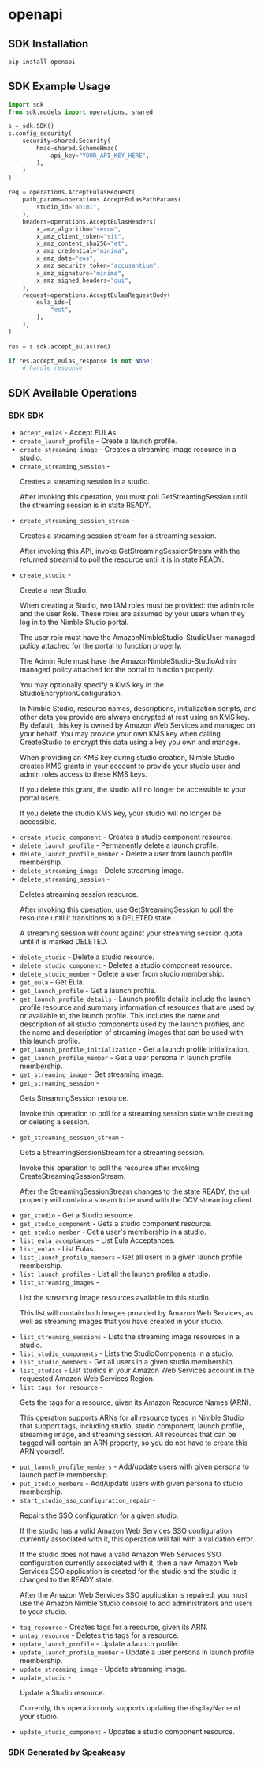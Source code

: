 # openapi

<!-- Start SDK Installation -->
## SDK Installation

```bash
pip install openapi
```
<!-- End SDK Installation -->

<!-- Start SDK Example Usage -->
## SDK Example Usage

```python
import sdk
from sdk.models import operations, shared

s = sdk.SDK()
s.config_security(
    security=shared.Security(
        hmac=shared.SchemeHmac(
            api_key="YOUR_API_KEY_HERE",
        ),
    )
)
    
req = operations.AcceptEulasRequest(
    path_params=operations.AcceptEulasPathParams(
        studio_id="animi",
    ),
    headers=operations.AcceptEulasHeaders(
        x_amz_algorithm="rerum",
        x_amz_client_token="sit",
        x_amz_content_sha256="et",
        x_amz_credential="minima",
        x_amz_date="eos",
        x_amz_security_token="accusantium",
        x_amz_signature="minima",
        x_amz_signed_headers="qui",
    ),
    request=operations.AcceptEulasRequestBody(
        eula_ids=[
            "est",
        ],
    ),
)
    
res = s.sdk.accept_eulas(req)

if res.accept_eulas_response is not None:
    # handle response
```
<!-- End SDK Example Usage -->

<!-- Start SDK Available Operations -->
## SDK Available Operations

### SDK SDK

* `accept_eulas` - Accept EULAs.
* `create_launch_profile` - Create a launch profile.
* `create_streaming_image` - Creates a streaming image resource in a studio.
* `create_streaming_session` - <p>Creates a streaming session in a studio.</p> <p>After invoking this operation, you must poll GetStreamingSession until the streaming session is in state READY.</p>
* `create_streaming_session_stream` - <p>Creates a streaming session stream for a streaming session.</p> <p>After invoking this API, invoke GetStreamingSessionStream with the returned streamId to poll the resource until it is in state READY.</p>
* `create_studio` - <p>Create a new Studio.</p> <p>When creating a Studio, two IAM roles must be provided: the admin role and the user Role. These roles are assumed by your users when they log in to the Nimble Studio portal.</p> <p>The user role must have the AmazonNimbleStudio-StudioUser managed policy attached for the portal to function properly.</p> <p>The Admin Role must have the AmazonNimbleStudio-StudioAdmin managed policy attached for the portal to function properly.</p> <p>You may optionally specify a KMS key in the StudioEncryptionConfiguration.</p> <p>In Nimble Studio, resource names, descriptions, initialization scripts, and other data you provide are always encrypted at rest using an KMS key. By default, this key is owned by Amazon Web Services and managed on your behalf. You may provide your own KMS key when calling CreateStudio to encrypt this data using a key you own and manage.</p> <p>When providing an KMS key during studio creation, Nimble Studio creates KMS grants in your account to provide your studio user and admin roles access to these KMS keys.</p> <p>If you delete this grant, the studio will no longer be accessible to your portal users.</p> <p>If you delete the studio KMS key, your studio will no longer be accessible.</p>
* `create_studio_component` - Creates a studio component resource.
* `delete_launch_profile` - Permanently delete a launch profile.
* `delete_launch_profile_member` - Delete a user from launch profile membership.
* `delete_streaming_image` - Delete streaming image.
* `delete_streaming_session` - <p>Deletes streaming session resource.</p> <p>After invoking this operation, use GetStreamingSession to poll the resource until it transitions to a DELETED state.</p> <p>A streaming session will count against your streaming session quota until it is marked DELETED.</p>
* `delete_studio` - Delete a studio resource.
* `delete_studio_component` - Deletes a studio component resource.
* `delete_studio_member` - Delete a user from studio membership.
* `get_eula` - Get Eula.
* `get_launch_profile` - Get a launch profile.
* `get_launch_profile_details` - Launch profile details include the launch profile resource and summary information of resources that are used by, or available to, the launch profile. This includes the name and description of all studio components used by the launch profiles, and the name and description of streaming images that can be used with this launch profile.
* `get_launch_profile_initialization` - Get a launch profile initialization.
* `get_launch_profile_member` - Get a user persona in launch profile membership.
* `get_streaming_image` - Get streaming image.
* `get_streaming_session` - <p>Gets StreamingSession resource.</p> <p>Invoke this operation to poll for a streaming session state while creating or deleting a session.</p>
* `get_streaming_session_stream` - <p>Gets a StreamingSessionStream for a streaming session.</p> <p>Invoke this operation to poll the resource after invoking CreateStreamingSessionStream.</p> <p>After the StreamingSessionStream changes to the state READY, the url property will contain a stream to be used with the DCV streaming client.</p>
* `get_studio` - Get a Studio resource.
* `get_studio_component` - Gets a studio component resource.
* `get_studio_member` - Get a user's membership in a studio.
* `list_eula_acceptances` - List Eula Acceptances.
* `list_eulas` - List Eulas.
* `list_launch_profile_members` - Get all users in a given launch profile membership.
* `list_launch_profiles` - List all the launch profiles a studio.
* `list_streaming_images` - <p>List the streaming image resources available to this studio.</p> <p>This list will contain both images provided by Amazon Web Services, as well as streaming images that you have created in your studio.</p>
* `list_streaming_sessions` - Lists the streaming image resources in a studio.
* `list_studio_components` - Lists the StudioComponents in a studio.
* `list_studio_members` - Get all users in a given studio membership.
* `list_studios` - List studios in your Amazon Web Services account in the requested Amazon Web Services Region.
* `list_tags_for_resource` - <p>Gets the tags for a resource, given its Amazon Resource Names (ARN).</p> <p>This operation supports ARNs for all resource types in Nimble Studio that support tags, including studio, studio component, launch profile, streaming image, and streaming session. All resources that can be tagged will contain an ARN property, so you do not have to create this ARN yourself.</p>
* `put_launch_profile_members` - Add/update users with given persona to launch profile membership.
* `put_studio_members` - Add/update users with given persona to studio membership.
* `start_studio_sso_configuration_repair` - <p>Repairs the SSO configuration for a given studio.</p> <p>If the studio has a valid Amazon Web Services SSO configuration currently associated with it, this operation will fail with a validation error.</p> <p>If the studio does not have a valid Amazon Web Services SSO configuration currently associated with it, then a new Amazon Web Services SSO application is created for the studio and the studio is changed to the READY state.</p> <p>After the Amazon Web Services SSO application is repaired, you must use the Amazon Nimble Studio console to add administrators and users to your studio.</p>
* `tag_resource` - Creates tags for a resource, given its ARN.
* `untag_resource` - Deletes the tags for a resource.
* `update_launch_profile` - Update a launch profile.
* `update_launch_profile_member` - Update a user persona in launch profile membership.
* `update_streaming_image` - Update streaming image.
* `update_studio` - <p>Update a Studio resource.</p> <p>Currently, this operation only supports updating the displayName of your studio.</p>
* `update_studio_component` - Updates a studio component resource.

<!-- End SDK Available Operations -->

### SDK Generated by [Speakeasy](https://docs.speakeasyapi.dev/docs/using-speakeasy/client-sdks)
